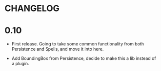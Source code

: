 # CHANGELOG

# 0.10

  - First release. Going to take some common functionality from both Persistence and Spells, and move it
    into here.
  
  - Add BoundingBox from Persistence, decide to make this a lib instead of a plugin.
